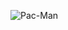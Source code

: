 ![Pac-Man](data:image/svg+xml;base64,PHN2ZyB3aWR0aD0iMTAwIiBoZWlnaHQ9IjEwMCIgdmlld0JveD0iMCAwIDEwMCAxMDAiIHhtbG5zPSJodHRwOi8vd3d3LnczLm9yZyI+PHBvbHlnb24gcG9pbnRzPSIxNTAsIDUwIDYwLDMwIDYwLjc3IDUwLjk4IDYwLDMwIDMwLjc0IDYwIDUwIiBmaWxsPSJ3aGl0ZSIvPjwvc3ZnPg==)
